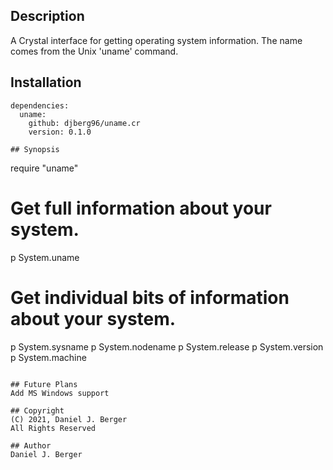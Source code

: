 ## Description
A Crystal interface for getting operating system information. The name
comes from the Unix 'uname' command.

## Installation
```
dependencies:
  uname:
    github: djberg96/uname.cr
    version: 0.1.0 

## Synopsis
```
require "uname"

# Get full information about your system.
p System.uname

# Get individual bits of information about your system.
p System.sysname
p System.nodename
p System.release
p System.version
p System.machine
```

## Future Plans
Add MS Windows support

## Copyright
(C) 2021, Daniel J. Berger
All Rights Reserved

## Author
Daniel J. Berger
